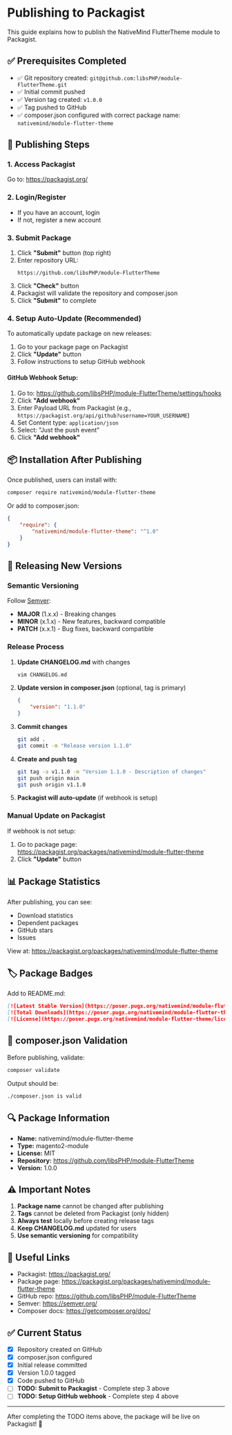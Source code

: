 # Publishing to Packagist

This guide explains how to publish the NativeMind FlutterTheme module to Packagist.

## ✅ Prerequisites Completed

- ✅ Git repository created: `git@github.com:libsPHP/module-FlutterTheme.git`
- ✅ Initial commit pushed
- ✅ Version tag created: `v1.0.0`
- ✅ Tag pushed to GitHub
- ✅ composer.json configured with correct package name: `nativemind/module-flutter-theme`

## 🚀 Publishing Steps

### 1. Access Packagist

Go to: https://packagist.org/

### 2. Login/Register

- If you have an account, login
- If not, register a new account

### 3. Submit Package

1. Click **"Submit"** button (top right)
2. Enter repository URL:
   ```
   https://github.com/libsPHP/module-FlutterTheme
   ```
3. Click **"Check"** button
4. Packagist will validate the repository and composer.json
5. Click **"Submit"** to complete

### 4. Setup Auto-Update (Recommended)

To automatically update package on new releases:

1. Go to your package page on Packagist
2. Click **"Update"** button
3. Follow instructions to setup GitHub webhook

#### GitHub Webhook Setup:

1. Go to: https://github.com/libsPHP/module-FlutterTheme/settings/hooks
2. Click **"Add webhook"**
3. Enter Payload URL from Packagist (e.g., `https://packagist.org/api/github?username=YOUR_USERNAME`)
4. Set Content type: `application/json`
5. Select: "Just the push event"
6. Click **"Add webhook"**

## 📦 Installation After Publishing

Once published, users can install with:

```bash
composer require nativemind/module-flutter-theme
```

Or add to composer.json:

```json
{
    "require": {
        "nativemind/module-flutter-theme": "^1.0"
    }
}
```

## 🔄 Releasing New Versions

### Semantic Versioning

Follow [Semver](https://semver.org/):
- **MAJOR** (1.x.x) - Breaking changes
- **MINOR** (x.1.x) - New features, backward compatible
- **PATCH** (x.x.1) - Bug fixes, backward compatible

### Release Process

1. **Update CHANGELOG.md** with changes
   ```bash
   vim CHANGELOG.md
   ```

2. **Update version in composer.json** (optional, tag is primary)
   ```json
   {
       "version": "1.1.0"
   }
   ```

3. **Commit changes**
   ```bash
   git add .
   git commit -m "Release version 1.1.0"
   ```

4. **Create and push tag**
   ```bash
   git tag -a v1.1.0 -m "Version 1.1.0 - Description of changes"
   git push origin main
   git push origin v1.1.0
   ```

5. **Packagist will auto-update** (if webhook is setup)

### Manual Update on Packagist

If webhook is not setup:
1. Go to package page: https://packagist.org/packages/nativemind/module-flutter-theme
2. Click **"Update"** button

## 📊 Package Statistics

After publishing, you can see:
- Download statistics
- Dependent packages
- GitHub stars
- Issues

View at: https://packagist.org/packages/nativemind/module-flutter-theme

## 🏷️ Package Badges

Add to README.md:

```markdown
[![Latest Stable Version](https://poser.pugx.org/nativemind/module-flutter-theme/v/stable)](https://packagist.org/packages/nativemind/module-flutter-theme)
[![Total Downloads](https://poser.pugx.org/nativemind/module-flutter-theme/downloads)](https://packagist.org/packages/nativemind/module-flutter-theme)
[![License](https://poser.pugx.org/nativemind/module-flutter-theme/license)](https://packagist.org/packages/nativemind/module-flutter-theme)
```

## 📝 composer.json Validation

Before publishing, validate:

```bash
composer validate
```

Output should be:
```
./composer.json is valid
```

## 🔍 Package Information

- **Name:** nativemind/module-flutter-theme
- **Type:** magento2-module
- **License:** MIT
- **Repository:** https://github.com/libsPHP/module-FlutterTheme
- **Version:** 1.0.0

## ⚠️ Important Notes

1. **Package name** cannot be changed after publishing
2. **Tags** cannot be deleted from Packagist (only hidden)
3. **Always test** locally before creating release tags
4. **Keep CHANGELOG.md** updated for users
5. **Use semantic versioning** for compatibility

## 🔗 Useful Links

- Packagist: https://packagist.org/
- Package page: https://packagist.org/packages/nativemind/module-flutter-theme
- GitHub repo: https://github.com/libsPHP/module-FlutterTheme
- Semver: https://semver.org/
- Composer docs: https://getcomposer.org/doc/

## ✅ Current Status

- [x] Repository created on GitHub
- [x] composer.json configured
- [x] Initial release committed
- [x] Version 1.0.0 tagged
- [x] Code pushed to GitHub
- [ ] **TODO: Submit to Packagist** - Complete step 3 above
- [ ] **TODO: Setup GitHub webhook** - Complete step 4 above

---

After completing the TODO items above, the package will be live on Packagist! 🎉

